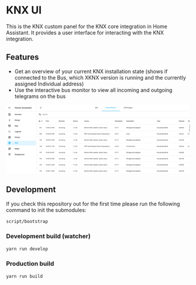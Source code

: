 # KNX UI

This is the KNX custom panel for the KNX core integration in Home Assistant. It provides a user interface for interacting with the
KNX integration.

## Features

* Get an overview of your current KNX installation state (shows if connected to the Bus, which XKNX version is running and the currently assigned Individual address)
* Use the interactive bus monitor to view all incoming and outgoing telegrams on the bus

![Bus Monitor](./screenshots/bus_monitor.png?raw=true)

## Development

If you check this repository out for the first time please run the following command to init the submodules:

    script/bootstrap

### Development build (watcher)

    yarn run develop

### Production build

    yarn run build